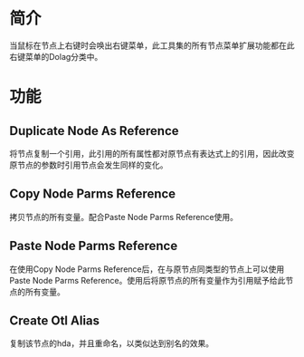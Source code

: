 # 简介

当鼠标在节点上右键时会唤出右键菜单，此工具集的所有节点菜单扩展功能都在此右键菜单的Dolag分类中。

# 功能

## Duplicate Node As Reference

将节点复制一个引用，此引用的所有属性都对原节点有表达式上的引用，因此改变原节点的参数时引用节点会发生同样的变化。

## Copy Node Parms Reference

拷贝节点的所有变量。配合Paste Node Parms Reference使用。

## Paste Node Parms Reference

在使用Copy Node Parms Reference后，在与原节点同类型的节点上可以使用Paste Node Parms Reference。使用后将原节点的所有变量作为引用赋予给此节点的所有变量。

## Create Otl Alias

复制该节点的hda，并且重命名，以类似达到别名的效果。